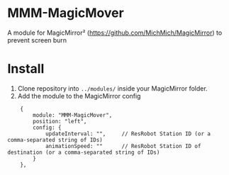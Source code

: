 # MMM-MagicMover

A module for MagicMirror² (https://github.com/MichMich/MagicMirror) to prevent screen burn

# Install

1. Clone repository into `../modules/` inside your MagicMirror folder.
4. Add the module to the MagicMirror config
```
	{
		module: "MMM-MagicMover",
		position: "left",
		config: {
			updateInterval: "",		// ResRobot Station ID (or a comma-separated string of IDs)
			animationSpeed: ""		// ResRobot Station ID of destination (or a comma-separated string of IDs)
        }
    },
```